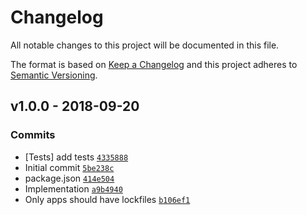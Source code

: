 # Changelog

All notable changes to this project will be documented in this file.

The format is based on [Keep a Changelog](https://keepachangelog.com/en/1.0.0/)
and this project adheres to [Semantic Versioning](https://semver.org/spec/v2.0.0.html).

## v1.0.0 - 2018-09-20

### Commits

- [Tests] add tests [`4335888`](https://github.com/inspect-js/is-boxed-primitive/commit/43358888c739c1d177d969df891fb3c894adf468)
- Initial commit [`5be238c`](https://github.com/inspect-js/is-boxed-primitive/commit/5be238c17191329d827b93b0b2a0654b6e323d50)
- package.json [`414e504`](https://github.com/inspect-js/is-boxed-primitive/commit/414e504f7750ee769bbc5f16850ec6c34d7eb4b5)
- Implementation [`a9b4940`](https://github.com/inspect-js/is-boxed-primitive/commit/a9b49408101d63fe4afa11d18863e6196daa21d4)
- Only apps should have lockfiles [`b106ef1`](https://github.com/inspect-js/is-boxed-primitive/commit/b106ef13176727e34a4b148620ef82339d478a62)
